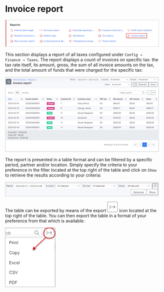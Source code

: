 Invoice report
===========

![Invoice report](1.png)

This section displays a report of all taxes configured under `Config → Finance → Taxes`. The report displays a count of invoices on specific tax: the tax rate itself, its amount, gross, the sum of all invoice amounts on the tax, and the total amount of funds that were charged for the specific tax:

![Tax](2.png)

The report is presented in a table format and can be filtered by a specific period, partner and/or location. Simply specify the criteria to your preference in the filter located at the top right of the table and click on `Show` to retrieve the results according to your criteria:

![filter](filter.png)

The table can be exported by means of the export <icon class="image-icon">![Export](export.png)</icon> icon located at the top right of the table. You can then export the table in a format of your preference from that which is available:

![filter](export1.png)
